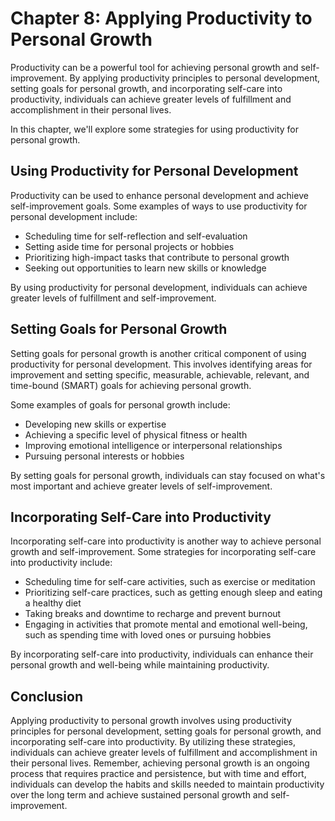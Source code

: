 Chapter 8: Applying Productivity to Personal Growth
===================================================

Productivity can be a powerful tool for achieving personal growth and self-improvement. By applying productivity principles to personal development, setting goals for personal growth, and incorporating self-care into productivity, individuals can achieve greater levels of fulfillment and accomplishment in their personal lives.

In this chapter, we'll explore some strategies for using productivity for personal growth.

Using Productivity for Personal Development
-------------------------------------------

Productivity can be used to enhance personal development and achieve self-improvement goals. Some examples of ways to use productivity for personal development include:

* Scheduling time for self-reflection and self-evaluation
* Setting aside time for personal projects or hobbies
* Prioritizing high-impact tasks that contribute to personal growth
* Seeking out opportunities to learn new skills or knowledge

By using productivity for personal development, individuals can achieve greater levels of fulfillment and self-improvement.

Setting Goals for Personal Growth
---------------------------------

Setting goals for personal growth is another critical component of using productivity for personal development. This involves identifying areas for improvement and setting specific, measurable, achievable, relevant, and time-bound (SMART) goals for achieving personal growth.

Some examples of goals for personal growth include:

* Developing new skills or expertise
* Achieving a specific level of physical fitness or health
* Improving emotional intelligence or interpersonal relationships
* Pursuing personal interests or hobbies

By setting goals for personal growth, individuals can stay focused on what's most important and achieve greater levels of self-improvement.

Incorporating Self-Care into Productivity
-----------------------------------------

Incorporating self-care into productivity is another way to achieve personal growth and self-improvement. Some strategies for incorporating self-care into productivity include:

* Scheduling time for self-care activities, such as exercise or meditation
* Prioritizing self-care practices, such as getting enough sleep and eating a healthy diet
* Taking breaks and downtime to recharge and prevent burnout
* Engaging in activities that promote mental and emotional well-being, such as spending time with loved ones or pursuing hobbies

By incorporating self-care into productivity, individuals can enhance their personal growth and well-being while maintaining productivity.

Conclusion
----------

Applying productivity to personal growth involves using productivity principles for personal development, setting goals for personal growth, and incorporating self-care into productivity. By utilizing these strategies, individuals can achieve greater levels of fulfillment and accomplishment in their personal lives. Remember, achieving personal growth is an ongoing process that requires practice and persistence, but with time and effort, individuals can develop the habits and skills needed to maintain productivity over the long term and achieve sustained personal growth and self-improvement.
